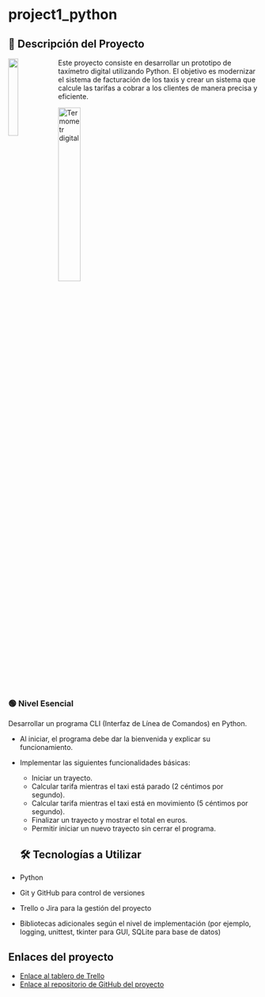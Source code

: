 # project1_python

## 📝 Descripción del Proyecto

<img src="https://i.postimg.cc/3w9k0p96/d1608b7a-6486-4d2b-ad62-04a37c5565c4.jpg" width="20%" style="float:left">


Este proyecto consiste en desarrollar un prototipo de taxímetro digital utilizando Python. El objetivo es modernizar el sistema de facturación de los taxis y crear un sistema que calcule las tarifas a cobrar a los clientes de manera precisa y eficiente.

<img src="https://encrypted-tbn0.gstatic.com/images?q=tbn:ANd9GcQJbCCJcpCvjjhTdBLmri9SGKN-AMcA2ir6mIjPSv-iUVV9RjKrJcOf4KVYD0-tT25rp24&usqp=CAU" alt="Termometr digital"  width="30%"/>

### 🟢 Nivel Esencial

Desarrollar un programa CLI (Interfaz de Línea de Comandos) en Python.

- Al iniciar, el programa debe dar la bienvenida y explicar su funcionamiento.
- Implementar las siguientes funcionalidades básicas:
  - Iniciar un trayecto.
  - Calcular tarifa mientras el taxi está parado (2 céntimos por segundo).
  - Calcular tarifa mientras el taxi está en movimiento (5 céntimos por segundo).
  - Finalizar un trayecto y mostrar el total en euros.
  - Permitir iniciar un nuevo trayecto sin cerrar el programa.
 
  ## 🛠️ Tecnologías a Utilizar

- Python
- Git y GitHub para control de versiones
- Trello o Jira para la gestión del proyecto
- Bibliotecas adicionales según el nivel de implementación (por ejemplo, logging, unittest, tkinter para GUI, SQLite para base de datos)

## Enlaces del proyecto

- [Enlace al tablero de Trello](https://trello.com/b/5qc9eWeN/proyecto-de-taximetro)
- [Enlace al repositorio de GitHub del proyecto](https://github.com/Mani8217/project1_python.git)
